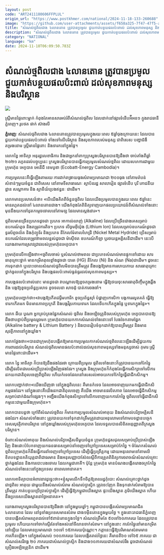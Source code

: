 ```yaml
---
layout: post
code: "ART2411180606FFPLUL"
origin_url: "https://www.postkhmer.com/national/2024-11-18-133-260688"
image: "https://github.com/user-attachments/assets/f658a325-7f47-47f5-a936-a07985fa22c8"
title: "សំណល់​ថ្ម​ពិល​ជាង ៤​លាន​តោន ត្រូវ​បាន​ប្រមូល ​ជួយ​កាត់​បន្ថយ​ផល​ប៉ះ​ពាល់ ដល់​សុខភាព​មនុស្ស និង​បរិស្ថាន"
description: "​​សំណល់​ថ្ម​ពិល​ជាង ៤​លាន​តោន ត្រូវ​បាន​ប្រមូល ​ជួយ​កាត់​បន្ថយ​ផល​ប៉ះ​ពាល់ ដល់​សុខភាព​មនុស្ស និង​បរិស្ថាន​"
category: "NATIONAL"
language: "km"
date: 2024-11-18T06:09:50.783Z
---
```


# សំណល់​ថ្ម​ពិល​ជាង ៤​លាន​តោន ត្រូវ​បាន​ប្រមូល ​ជួយ​កាត់​បន្ថយ​ផល​ប៉ះ​ពាល់ ដល់​សុខភាព​មនុស្ស និង​បរិស្ថាន

![](https://github.com/user-attachments/assets/a4cf79f5-f878-485a-9e94-7e74fcc5aa62)

ស្រ្តី​មាន​ផ្ទៃ​ពោះ​ម្នាក់ កំពុង​តែ​អាន​សារ​អប់រំ​ពី​សំណល់​ថ្មពិល ដែល​ដាក់​នៅ​ផ្សារ​ទំនើ​ប​អ៉ីអន១ ក្នុង​រាជធានី​ភ្នំពេញ។ រូបថត ផាក់ ស៊ាងលី

**ភ្នំពេញៈ** សំណល់ថ្ម​ពិល​ជាង ៤​លាន​តោន​ត្រូវ​បាន​ប្រមូល​ក្នុង​រយៈពេល ៥​ឆ្នាំ​ចុង​ក្រោយ​នេះ ដែល​បាន​ជួយ​កាត់​​បន្ថយ​ផល​ប៉ះ​ពាល់ ទាំង​ទៅ​លើ​បរិស្ថាន និង​សុខភាព​របស់​មនុស្ស ​ជាពិសេស បញ្ហា​ជំងឺ​តម្រងនោម ស្រ្តី​មាន​ផ្ទៃពោះ​ និង​ទារក​នៅ​ក្នុង​ផ្ទៃ។

លោកខ្វៃ អាទិត្យា អនុរដ្ឋលេខាធិការ និង​ជា​អ្នក​នាំពាក្យ​ក្រសួង​បរិស្ថាន​បាន​ឱ្យ​ដឹងថា ចាប់​តាំង​ពី​ឆ្នាំ ២០២១ រហូត​ដល់​បច្ចុប្ប​នេះ ក្រសួង​បរិស្ថាន​បាន​ធ្វើការ​ប្រមូល​សំណល់​ថ្ម​ពិល ដោយ​សហការ​ជាមួយ​ក្រុមហ៊ុន អេកូបាត អេនើជី ខេមបូឌា (Ecobatt-Energy Cambodia)។

ការប្រមូល​នេះ​គឺ​ធ្វើឡើង​តាម​រយៈ​ការ​ដាក់​ពង្រាយ​ធុង​សំរាម​ប្រមាណជា​ ២០០​ធុង នៅ​តាម​តំបន់​សំខាន់ៗ​មួយ​ចំនួន ជាពិសេស នៅ​តាម​ទីសាធារណៈ ស្ថាប័នរដ្ឋ សាលារៀន ផ្សារ​ទំនើប បុរី ភោជនីយដ្ឋាន សណ្ឋាគារ និង ស្ថានីយ៍​ប្រេងឥន្ធនៈ ជាដើម។

លោក​មាន​ប្រសាសន៍​ថា៖ «បើ​យើង​គិត​ពី​ចំនួន​ថ្មពិល ដែល​យើង​ប្រមូល​បាន​ក្នុង​រយៈពេល ៥​ឆ្នាំនេះ មាន​រហូត​ដល់​ទៅ ៤​លានតោនជាង។ យើង​កំពុងតែ​ពិនិត្យ​ទាញយក​ផល​ប្រយោជន៍​ពី​សំណល់​ទាំង​នោះ មុន​នឹង​យក​ទៅ​ដុត​កម្ទេចចោលនៅ​តាមឡ ដែល​មាន​ស្តង់ដារ»។

ថ្មពិល​មាន​ច្រើន​ប្រភេទ​ដូចជា ប្រភេទ អាកាល់លាញ់ (Alkaline) ដែល​ប្រើ​ច្រើន​ជាង​គេ​សម្រាប់​ឧបករណ៍​តូច និង​តម្រូវ​ការតិច។ ប្រភេទ លីចូមអ៊ីយ៉ុង (Lithium Ion) ដែលសម្រាប់​ឧបករណ៍​ដូចជា ទូរស័ព្ទចល័ត និង​កុំព្យូទ័រ និងប្រភេទ នីកែលម៉ែតាលហៃដ្រី (Nickel Metal Hydride) ប្រើសម្រាប់​ឧបករណ៍​ដែល​តម្រូវ​ថាមពល​ខ្ពស់​ដូចជា ម៉ាស៊ីថត ឧបករណ៍​កីឡា ឬ​រថយន្ត​អគ្គិសនី​ជាដើម។ នេះ​បើ​យោង​តាម​ការ​ស្រាវជ្រាវ​របស់​ក្រុម​ហ៊ុន​អេកូបាត។

ក្រុមហ៊ុនលើកឡើងថា៖«ថ្មពិលចាស់ ឬសំណល់ថាមពល ជាប្រភេទសំណល់មានផ្ទុកទៅដោយ សារ​ធាតុ​គ្រោះថ្នាក់ មាន​កម្រិត​ពុល​ខ្លាំងដូចជា បារត (HG) នីកែល (Ni) និង​ សំណ (Na)ជាដើម។ ដូចនេះការទុក​ដាក់ ឬបោះចោលសំណល់ថ្មពិលមិនបានត្រឹមត្រូវ នឹងបង្កឱ្យមានការសាយភាយ សារធាតុ​គ្រោះ​ថ្នាក់​ចូល​ទៅក្នុងបរិស្ថាន និងបង្កផលប៉ះពាល់ធ្ងន់ធ្ងរដល់សុខភាពមនុស្ស»។

ការបង្កផលប៉ះពាល់នោះ មានដូចជា វាបណ្តាលឱ្យខូចតម្រងនោម ធ្វើឱ្យថយចុះសារធាតុចិញ្ចឹមក្នុងឆ្អឹង និង បង្កឱ្យខូចប្រព័ន្ធប្រសាទ ខូចចលនា សាចដុំ បាត់ការចងចាំ។

ក្រុមហ៊ុនបញ្ជាក់ថា៖«វាបង្កឱ្យកើតជម្ងឺមហារីក ខូចប្រព័ន្ធស៊ាំ បំផ្លាញកោសិកា បង្កការរលូតគត៌ ធ្វើ​ឱ្យទារក​កើតមក មិនមានភាពប្រក្រតី និងបង្កវិរូបកាយទារក ដែលទើបកកើតក្នុងផ្ទៃ ឬទារកក្នុងផ្ទៃ»។

លោក ឆឺយ បូណា អ្នកគ្រប់គ្រងផ្នែកសំណល់ ថ្មពិល និងអេឡិចត្រូនិចរបស់ក្រុមហ៊ុន អេកូ​បាតបានឱ្យដឹងថា​បន្ទាប់ពីប្រមូលរួចមក ក្រុមហ៊ុនបានយកកាកសំណល់ទាំងនោះទៅ បែងចែកតាមផ្នែក (Alkaline battery & Lithium Battery ) និងបានរៀបចំទុកដាក់ឱ្យបានត្រឹមត្រូវ និងមានសុវត្ថិភាពនៅក្នុងឃ្លាំង។

លោកថ្លែងថា៖«បានជាក្រុមហ៊ុនបង្កើតឱ្យមានការប្រមូលកាកសំណល់ថ្មពិលនេះឡើងដើម្បីជួយការការពារដល់បរិស្ថាន សំណល់ថ្មពិលមានផលប៉ះពាល់ដល់សុខភាពមនុស្សទាំងមនុស្សចាស់ កុមារ ស្រ្តី​មាន​ផ្ទៃ​ពោះ​ជាដើម»។

លោក ខ្វៃ អាទិត្យា ក៏បានឱ្យដឹងផងដែរថា ក្រោយពីប្រមូល ថ្មពិលទាំងនោះ​ក៏ត្រូវបាន​យកទៅកែច្នៃ ដើម្បី​ផលិត​ជារបស់ប្រើប្រាស់ឡើងវិញផងដែរ។ ក្រសួង និងក្រុមហ៊ុនក៏កំពុងតែធ្វើការសិក្សាទៅលើការដក​យក​ជា​តិ​ពុ​លចេញពីថ្មពិល ហើយកំទេចដែលនៅសេសល់អាចយកទៅកែច្នៃធ្វើជាជីកសិកម្ម។

លោកបញ្ជាក់ថា៖«យើងឃើញថា នៅក្នុងថ្មពិលនេះ គឺមានកំទេច ដែលអាច​ទាញ​យក​មកធ្វើ​ជា​ជីក​សិកម្ម​ផងដែរ។ នៅក្នុងនោះគឺយើងដកជាតិពុលចេញ គឺយើង អាចមានផលិតភាព ដែលអាចធ្វើជីកសិកម្ម ស​ម្រាប់​ដាក់ដំណាំផ្សេងៗ។ អញ្ជឹងយើងកំពុងសិក្សាទៅលើការទាញយកការកែច្នៃ ថ្មពិល​ទៅ​ធ្វើជាជីក​សិកម្ម​នេះ​ជាមួយនឹងក្រុមហ៊ុន»។

លោកបានបន្តថា ក្រៅពីសំណល់ថ្មពិល ក៏មានការប្រមូលសំណល់អាគុយ និងសំណល់បរិក្ខាអគ្គិសនី ផង​ដែរ។ សំណល់ទាំងនោះ ត្រូវបាន​យកទៅ​ទុក​ដាក់​ត្រឹម​ត្រូវ​ដោយ​អនុលោម​ទៅ​តាម​បទ​ដ្ឋាន​បច្ចេក​ទេស​សុវ​ត្ថិភាពបរិស្ថាន នៅក្នងឃ្លាំងរបស់ក្រុមហ៊ុនអេកូបាត ដែលទទួលបានលិខិតអនុញ្ញាតពីក្រសួងបរិស្ថាន។

ចំពោះសំណល់អាគុយ និងសំណល់បរិក្ខាអគ្គិសនីមួយចំនួន ក្រុមហ៊ុនជួសជុលសម្រាប់ប្រើប្រាស់ឡើងវិញ និងដោះបំបែកទាញយកធនធានសម្រាប់នាំចេញទៅក្រៅប្រទេសសម្រាប់កែច្នៃ ។ ចំណែក​សំណល់​ថ្មពិល​ក្រុមហ៊ុនក៏នឹងធ្វើការនាំចេញទៅក្រៅប្រទេស ដើម្បីធ្វើប្រព្រឹត្តកម្ម ដោយអនុលោម​ទៅតាមលិ​ខិតបទ​ដ្ឋាន​គតិ​យុត្តជាតិជាធរមាន និងអនុសញ្ញាបាស៊ែលស្តីពីការត្រួតពិនិត្យការចរាចណ៍សំណល់គ្រោះថ្នាក់ឆ្លងដែន និងការបោះបងចោល ដែលកម្ពុជាភាគី។ ប៉ុន្តែ ក្រុមហ៊ុន​ មាន​បំណង​បង្កើត​រោង​ច​ក្រ​កែ​ច្នៃ​សំណល់​ទាំង​នេះ​នៅ​ក្នុ​ងប្រទេស នាពេលអានាគត។

លោកអាទិត្យាបានអំពាវនាវដូច្នេះថា៖«ខ្ញុំសូមលើកទឹកចិត្តឱ្យពលរដ្ឋកុំបោះ សំណល់គ្រោះថ្នាក់​ដូចជាថ្មពិល អាគុយ ជាមួយនឹងសំណល់សំរាម សំណល់ប្លាស្ទិក ត្រូវចេះញែក និងទុកដាក់សំរាមឱ្យបានត្រឹមត្រូវ កាត់​បន្ថយប្រើប្រាស់ប្លាស្ទិក ដើម្បីធ្វើឱ្យកម្ពូជាយើងស្អាត ផ្ទះយើងស្អាត ភូមិយើងស្អាត ហើយ​នឹង​ប្រ​ទេស​យើងស្អាតនាថ្ងៃអនាគត»។

យោងតាមក្រសួងបរិស្ថានបានឱ្យដឹងថា នៅក្នុងមួយឆ្នាំៗ កម្ពុជាបានបង្កើតសំរាមប្រមាណជិត ៤លានតោន ដែល ​នៅទូ​ទាំង​ប្រទេស​មា​ន​សំរាម ជាង១ម៉ឺនតោនក្នុងមួយថ្ងៃ ។ ក្នុងនោះរាជធានីភ្នំពេញបាន​បង្កើត​សំរាម​រហូត​​ដល់ទៅ៥​ពាន់​តោន​ក្នុង​១ថ្ងៃ។ សំណល់​ត្រឹមតែ ៥០​ទៅ​៦០​ភាគរយ ដែល​ត្រូវបាន​ប្រមូល ហើយ​យក​ទៅ​ចាក់​ស្ទើរតែ​ទាំងអស់​នៅ​ទីលាន​ចាក់សំរាម។ នៅក្នុង​នោះ ការកែច្នៃ​នៅមានកម្រិត​នៅឡើយ ដែលមាន​ប្រមាណ​ជា ១០​ទៅ ១៥​ភាគរយប៉ុណ្ណោះ។ កត្តានេះ​ធ្វើឱ្យ​បរិមាណ​សំរាមមាន​ការកើនឡើង។ ​នៅក្នុង​សំ​ណល់ ១០០​ភាគរយ ដែល​បង្កើត​រាល់ថ្ងៃនេះ គឺមានពី៦០ ទៅ​៦៥ ភាគរយ ជា​សំណល់​សរីរាង្គ ២០ ភាគរយ​​ជា​សំណល់​ប្លា​ស្ទិ​ក និង​ជាង​១០​ភាគរយ​ជា​សំណល់​រឹង ដូចជា​សំណល់គ្រឿង​អេ​ឡិចត្រូនិក ជាដើម៕